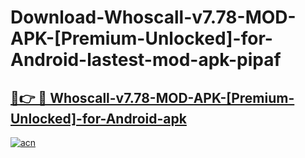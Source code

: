 # Download-Whoscall-v7.78-MOD-APK-[Premium-Unlocked]-for-Android-lastest-mod-apk-pipaf

<h2><a href="https://apkcomod.com?title=Whoscall-v7.78-MOD-APK-[Premium-Unlocked]-for-Android">🔗👉 🔴 Whoscall-v7.78-MOD-APK-[Premium-Unlocked]-for-Android-apk </a></h2>

[![acn](https://github.com/user-attachments/assets/0f9c940e-d8b0-45ae-aac7-cd30a18b3e1c)](https://apkcomod.com?title=Whoscall-v7.78-MOD-APK-[Premium-Unlocked]-for-Android)
